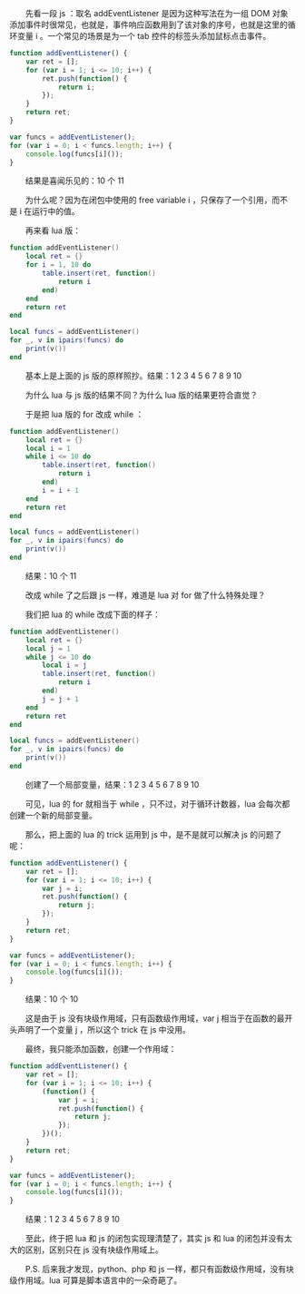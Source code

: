 　　先看一段 js ：取名 addEventListener 是因为这种写法在为一组 DOM 对象添加事件时很常见，也就是，事件响应函数用到了该对象的序号，也就是这里的循环变量 i 。一个常见的场景是为一个 tab 控件的标签头添加鼠标点击事件。

```javascript
function addEventListener() {
    var ret = [];
    for (var i = 1; i <= 10; i++) {
        ret.push(function() {
            return i;
        });
    }
    return ret;
}

var funcs = addEventListener();
for (var i = 0; i < funcs.length; i++) {
    console.log(funcs[i]());
}
```

　　结果是喜闻乐见的：10 个 11

　　为什么呢？因为在闭包中使用的 free variable i ，只保存了一个引用，而不是 i 在运行中的值。

　　再来看 lua 版：

```lua
function addEventListener()
    local ret = {}
    for i = 1, 10 do
        table.insert(ret, function()
            return i
        end)
    end
    return ret
end

local funcs = addEventListener()
for _, v in ipairs(funcs) do
    print(v())
end
```

　　基本上是上面的 js 版的原样照抄。结果：1 2 3 4 5 6 7 8 9 10

　　为什么 lua 与 js 版的结果不同？为什么 lua 版的结果更符合直觉？

　　于是把 lua 版的 for 改成 while ：

```lua
function addEventListener()
    local ret = {}
    local i = 1
    while i <= 10 do
        table.insert(ret, function()
            return i
        end)
        i = i + 1
    end
    return ret
end

local funcs = addEventListener()
for _, v in ipairs(funcs) do
    print(v())
end
```

　　结果：10 个 11

　　改成 while 了之后跟 js 一样，难道是 lua 对 for 做了什么特殊处理？

　　我们把 lua 的 while 改成下面的样子：

```lua
function addEventListener()
    local ret = {}
    local j = 1
    while j <= 10 do
        local i = j
        table.insert(ret, function()
            return i
        end)
        j = j + 1
    end
    return ret
end

local funcs = addEventListener()
for _, v in ipairs(funcs) do
    print(v())
end
```

　　创建了一个局部变量，结果：1 2 3 4 5 6 7 8 9 10

　　可见，lua 的 for 就相当于 while ，只不过，对于循环计数器，lua 会每次都创建一个新的局部变量。

　　那么，把上面的 lua 的 trick 运用到 js 中，是不是就可以解决 js 的问题了呢：

```javascript
function addEventListener() {
    var ret = [];
    for (var i = 1; i <= 10; i++) {
        var j = i;
        ret.push(function() {
            return j;
        });
    }
    return ret;
}

var funcs = addEventListener();
for (var i = 0; i < funcs.length; i++) {
    console.log(funcs[i]());
}
```

　　结果：10 个 10

　　这是由于 js 没有块级作用域，只有函数级作用域，var j 相当于在函数的最开头声明了一个变量 j ，所以这个 trick 在 js 中没用。

　　最终，我只能添加函数，创建一个作用域：

```javascript
function addEventListener() {
    var ret = [];
    for (var i = 1; i <= 10; i++) {
        (function() {
            var j = i;
            ret.push(function() {
                return j;
            });
        })();
    }
    return ret;
}

var funcs = addEventListener();
for (var i = 0; i < funcs.length; i++) {
    console.log(funcs[i]());
}
```

　　结果：1 2 3 4 5 6 7 8 9 10

　　至此，终于把 lua 和 js 的闭包实现理清楚了，其实 js 和 lua 的闭包并没有太大的区别，区别只在 js 没有块级作用域上。

　　P.S. 后来我才发现，python、php 和 js 一样，都只有函数级作用域，没有块级作用域。lua 可算是脚本语言中的一朵奇葩了。
